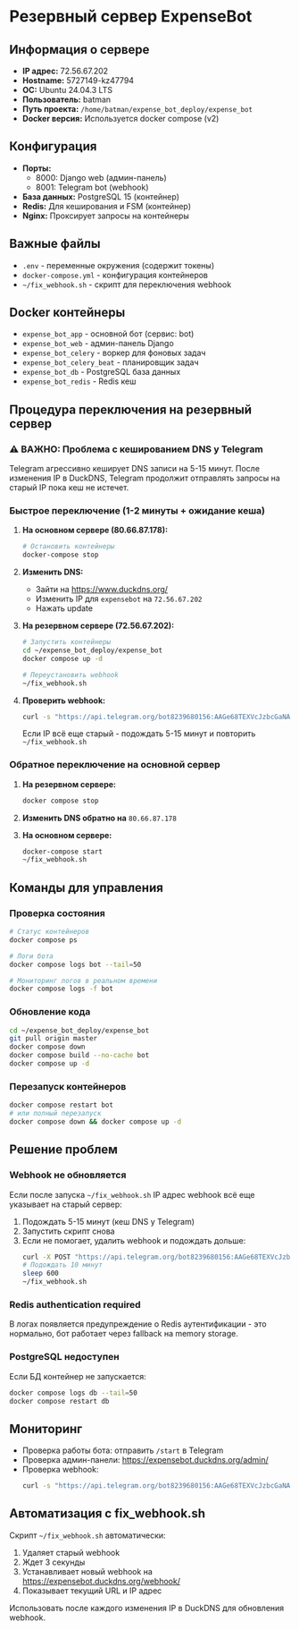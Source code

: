 # Резервный сервер ExpenseBot

## Информация о сервере
- **IP адрес:** 72.56.67.202
- **Hostname:** 5727149-kz47794
- **ОС:** Ubuntu 24.04.3 LTS
- **Пользователь:** batman
- **Путь проекта:** `/home/batman/expense_bot_deploy/expense_bot`
- **Docker версия:** Используется docker compose (v2)

## Конфигурация
- **Порты:**
  - 8000: Django web (админ-панель)
  - 8001: Telegram bot (webhook)
- **База данных:** PostgreSQL 15 (контейнер)
- **Redis:** Для кеширования и FSM (контейнер)
- **Nginx:** Проксирует запросы на контейнеры

## Важные файлы
- `.env` - переменные окружения (содержит токены)
- `docker-compose.yml` - конфигурация контейнеров
- `~/fix_webhook.sh` - скрипт для переключения webhook

## Docker контейнеры
- `expense_bot_app` - основной бот (сервис: bot)
- `expense_bot_web` - админ-панель Django
- `expense_bot_celery` - воркер для фоновых задач
- `expense_bot_celery_beat` - планировщик задач
- `expense_bot_db` - PostgreSQL база данных
- `expense_bot_redis` - Redis кеш

## Процедура переключения на резервный сервер

### ⚠️ ВАЖНО: Проблема с кешированием DNS у Telegram
Telegram агрессивно кеширует DNS записи на 5-15 минут. После изменения IP в DuckDNS, Telegram продолжит отправлять запросы на старый IP пока кеш не истечет.

### Быстрое переключение (1-2 минуты + ожидание кеша)

1. **На основном сервере (80.66.87.178):**
   ```bash
   # Остановить контейнеры
   docker-compose stop
   ```

2. **Изменить DNS:**
   - Зайти на https://www.duckdns.org/
   - Изменить IP для `expensebot` на `72.56.67.202`
   - Нажать update

3. **На резервном сервере (72.56.67.202):**
   ```bash
   # Запустить контейнеры
   cd ~/expense_bot_deploy/expense_bot
   docker compose up -d

   # Переустановить webhook
   ~/fix_webhook.sh
   ```

4. **Проверить webhook:**
   ```bash
   curl -s "https://api.telegram.org/bot8239680156:AAGe68TEXVcJzbcGaNA3YJGSb4lvpna349U/getWebhookInfo" | grep ip_address
   ```

   Если IP всё еще старый - подождать 5-15 минут и повторить `~/fix_webhook.sh`

### Обратное переключение на основной сервер

1. **На резервном сервере:**
   ```bash
   docker compose stop
   ```

2. **Изменить DNS обратно на** `80.66.87.178`

3. **На основном сервере:**
   ```bash
   docker-compose start
   ~/fix_webhook.sh
   ```

## Команды для управления

### Проверка состояния
```bash
# Статус контейнеров
docker compose ps

# Логи бота
docker compose logs bot --tail=50

# Мониторинг логов в реальном времени
docker compose logs -f bot
```

### Обновление кода
```bash
cd ~/expense_bot_deploy/expense_bot
git pull origin master
docker compose down
docker compose build --no-cache bot
docker compose up -d
```

### Перезапуск контейнеров
```bash
docker compose restart bot
# или полный перезапуск
docker compose down && docker compose up -d
```

## Решение проблем

### Webhook не обновляется
Если после запуска `~/fix_webhook.sh` IP адрес webhook всё еще указывает на старый сервер:
1. Подождать 5-15 минут (кеш DNS у Telegram)
2. Запустить скрипт снова
3. Если не помогает, удалить webhook и подождать дольше:
   ```bash
   curl -X POST "https://api.telegram.org/bot8239680156:AAGe68TEXVcJzbcGaNA3YJGSb4lvpna349U/deleteWebhook"
   # Подождать 10 минут
   sleep 600
   ~/fix_webhook.sh
   ```

### Redis authentication required
В логах появляется предупреждение о Redis аутентификации - это нормально, бот работает через fallback на memory storage.

### PostgreSQL недоступен
Если БД контейнер не запускается:
```bash
docker compose logs db --tail=50
docker compose restart db
```

## Мониторинг
- Проверка работы бота: отправить `/start` в Telegram
- Проверка админ-панели: https://expensebot.duckdns.org/admin/
- Проверка webhook:
  ```bash
  curl -s "https://api.telegram.org/bot8239680156:AAGe68TEXVcJzbcGaNA3YJGSb4lvpna349U/getWebhookInfo" | python3 -m json.tool
  ```

## Автоматизация с fix_webhook.sh
Скрипт `~/fix_webhook.sh` автоматически:
1. Удаляет старый webhook
2. Ждет 3 секунды
3. Устанавливает новый webhook на https://expensebot.duckdns.org/webhook/
4. Показывает текущий URL и IP адрес

Использовать после каждого изменения IP в DuckDNS для обновления webhook.